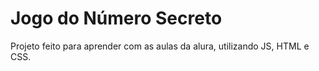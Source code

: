 # Jogo do Número Secreto
Projeto feito para aprender com as aulas da alura, utilizando JS, HTML e CSS.
